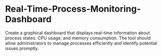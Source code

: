 # Real-Time-Process-Monitoring-Dashboard
Create a graphical dashboard that displays real-time information about process states. CPU usage, and memory consumption. The tool should allow administrators to manage processes efficiently and identify potential issues promptly.
